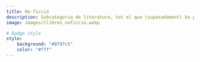 ```yaml
---
title: No-ficció
description: Subcategoria de literatura, tot el que (suposadament) ha passat va aquí.
image: images/llibres_noficcio.webp

# Badge style
style:
    background: "#8f97c5"
    color: "#fff"
---
```

